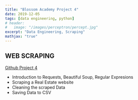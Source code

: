 ```yaml
---
title: "Blossom Academy Project 4"
date: 2019-12-05
tags: [data engineering, python]
# header:
#   image: "/images/perceptron/percept.jpg"
excerpt: "Data Engineering, Scraping"
mathjax: "true"
---
```



## WEB SCRAPING

[Github Project 4](https://github.com/ganzaro/bloss-data-eng/tree/master/l4-scraper)

- Introduction to Requests, Beautiful Soup, Regular Expresions
- Scraping a Real Estate website
- Cleaning the scraped Data
- Saving Data to CSV
